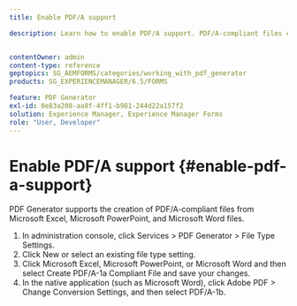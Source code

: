 ```yaml
---
title: Enable PDF/A support

description: Learn how to enable PDF/A support. PDF/A-compliant files can be created from Microsoft Excel, Microsoft PowerPoint, and Microsoft Word files.


contentOwner: admin
content-type: reference
geptopics: SG_AEMFORMS/categories/working_with_pdf_generator
products: SG_EXPERIENCEMANAGER/6.5/FORMS

feature: PDF Generator
exl-id: 0e83a208-aa8f-4ff1-b981-244d22a157f2
solution: Experience Manager, Experience Manager Forms
role: "User, Developer"
---
```

# Enable PDF/A support {#enable-pdf-a-support}

PDF Generator supports the creation of PDF/A-compliant files from Microsoft Excel, Microsoft PowerPoint, and Microsoft Word files.

1. In administration console, click Services &gt; PDF Generator &gt; File Type Settings.
1. Click New or select an existing file type setting.
1. Click Microsoft Excel, Microsoft PowerPoint, or Microsoft Word and then select Create PDF/A-1a Compliant File and save your changes.
1. In the native application (such as Microsoft Word), click Adobe PDF &gt; Change Conversion Settings, and then select PDF/A-1b.
